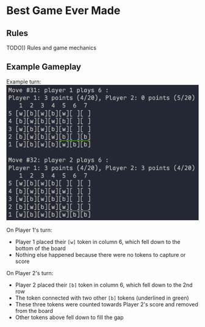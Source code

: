 # Best Game Ever Made

## Rules

TODO)) Rules and game mechanics

## Example Gameplay

Example turn:
![Example Turn](./assets/example-turn.png)

On Player 1's turn:
- Player 1 placed their `[w]` token in column 6, which fell down to the bottom of the board
- Nothing else happened because there were no tokens to capture or score

On Player 2's turn:
- Player 2 placed their `[b]` token in column 6, which fell down to the 2nd row
- The token connected with two other `[b]` tokens (underlined in green)
- These three tokens were counted towards Player 2's score and removed from the board
- Other tokens above fell down to fill the gap
